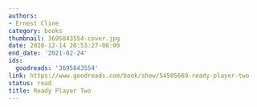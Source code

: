 ```yaml
---
authors:
- Ernest Cline
category: books
thumbnail: 3695843554-cover.jpg
date: 2020-12-14 20:53:27-08:00
end_date: '2021-02-24'
ids:
  goodreads: '3695843554'
link: https://www.goodreads.com/book/show/54505669-ready-player-two
status: read
title: Ready Player Two
---
```


